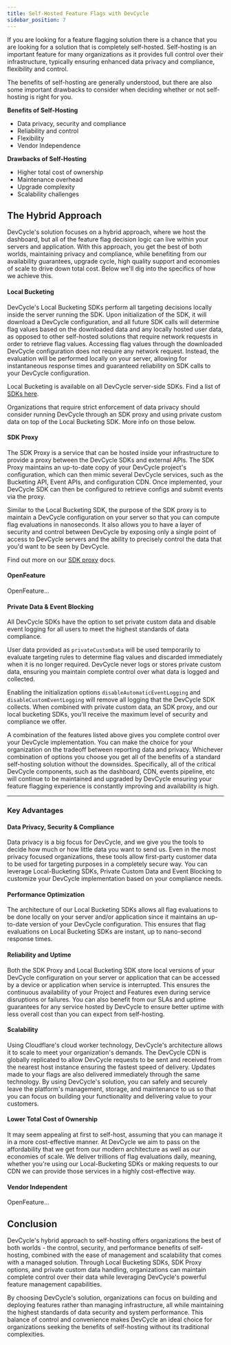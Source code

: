 ```yaml
---
title: Self-Hosted Feature Flags with DevCycle
sidebar_position: 7
---
```


If you are looking for a feature flagging solution there is a chance that you are looking for a solution that is completely self-hosted. Self-hosting is an important feature for many organizations as it provides full control over their infrastructure, typically ensuring enhanced data privacy and compliance, flexibility and control.

The benefits of self-hosting are generally understood, but there are also some important drawbacks to consider when deciding whether or not self-hosting is right for you.

**Benefits of Self-Hosting**

- Data privacy, security and compliance
- Reliability and control
- Flexibility
- Vendor Independence

**Drawbacks of Self-Hosting**

- Higher total cost of ownership
- Maintenance overhead
- Upgrade complexity
- Scalability challenges

## The Hybrid Approach

DevCycle's solution focuses on a hybrid approach, where we host the dashboard, but all of the feature flag decision logic can live within your servers and application. With this approach, you get the best of both worlds, maintaining privacy and compliance, while benefiting from our availability guarantees, upgrade cycle, high quality support and economies of scale to drive down total cost. Below we'll dig into the specifics of how we achieve this.

#### Local Bucketing

DevCycle's Local Bucketing SDKs perform all targeting decisions locally inside the server running the SDK. Upon initialization of the SDK, it will download a DevCycle configuration, and all future SDK calls will determine flag values based on the downloaded data and any locally hosted user data, as opposed to other self-hosted solutions that require network requests in order to retrieve flag values. Accessing flag values through the downloaded DevCycle configuration does not require any network request. Instead, the evaluation will be performed locally on your server, allowing for instantaneous response times and guaranteed reliability on SDK calls to your DevCycle configuration.

Local Bucketing is available on all DevCycle server-side SDKs. Find a list of [SDKs here](https://docs.devcycle.com/sdk/).

Organizations that require strict enforcement of data privacy should consider running DevCycle through an SDK proxy and using private custom data on top of the Local Bucketing SDK. More info on those below.

#### SDK Proxy

The SDK Proxy is a service that can be hosted inside your infrastructure to provide a proxy between the DevCycle SDKs and external APIs. The SDK Proxy maintains an up-to-date copy of your DevCycle project's configuration, which can then mimic several DevCycle services, such as the Bucketing API, Event APIs, and configuration CDN. Once implemented, your DevCycle SDK can then be configured to retrieve configs and submit events via the proxy.

Similar to the Local Bucketing SDK, the purpose of the SDK proxy is to maintain a DevCycle configuration on your server so that you can compute flag evaluations in nanoseconds. It also allows you to have a layer of security and control between DevCycle by exposing only a single point of access to DevCycle servers and the ability to precisely control the data that you'd want to be seen by DevCycle.

Find out more on our [SDK proxy](https://docs.devcycle.com/sdk/sdk-proxy/) docs.

#### OpenFeature 

OpenFeature...

#### Private Data & Event Blocking

All DevCycle SDKs have the option to set private custom data and disable event logging for all users to meet the highest standards of data compliance.

User data provided as `privateCustomData` will be used temporarily to evaluate targeting rules to determine flag values and discarded immediately when it is no longer required. DevCycle never logs or stores private custom data, ensuring you maintain complete control over what data is logged and collected.

Enabling the initialization options `disableAutomaticEventLogging` and `disableCustomEventLogging` will remove all logging that the DevCycle SDK collects. When combined with private custom data, an SDK proxy, and our local bucketing SDKs, you'll receive the maximum level of security and compliance we offer.

A combination of the features listed above gives you complete control over your DevCycle implementation. You can make the choice for your organization on the tradeoff between reporting data and privacy. Whichever combination of options you choose you get all of the benefits of a standard self-hosting solution without the downsides. Specifically, all of the critical DevCycle components, such as the dashboard, CDN, events pipeline, etc will continue to be maintained and upgraded by DevCycle ensuring your feature flagging experience is constantly improving and availability is high.

---

### Key Advantages

#### Data Privacy, Security & Compliance

Data privacy is a big focus for DevCycle, and we give you the tools to decide how much or how little data you want to send us. Even in the most privacy focused organizations, these tools allow first-party customer data to be used for targeting purposes in a completely secure way. You can leverage Local-Bucketing SDKs, Private Custom Data and Event Blocking to customize your DevCycle implementation based on your compliance needs.

#### Performance Optimization

The architecture of our Local Bucketing SDKs allows all flag evaluations to be done locally on your server and/or application since it maintains an up-to-date version of your DevCycle configuration. This ensures that flag evaluations on Local Bucketing SDKs are instant, up to nano-second response times.

#### Reliability and Uptime

Both the SDK Proxy and Local Bucketing SDK store local versions of your DevCycle configuration on your server or application that can be accessed by a device or application when service is interrupted. This ensures the continuous availability of your Project and Features even during service disruptions or failures. You can also benefit from our SLAs and uptime guarantees for any service hosted by DevCycle to ensure better uptime with less overall cost than you can expect from self-hosting.

#### Scalability

Using Cloudflare's cloud worker technology, DevCycle's architecture allows it to scale to meet your organization's demands. The DevCycle CDN is globally replicated to allow DevCycle requests to be sent and received from the nearest host instance ensuring the fastest speed of delivery. Updates made to your flags are also delivered immediately through the same technology. By using DevCycle's solution, you can safely and securely leave the platform's management, storage, and maintenance to us so that you can focus on building your functionality and delivering value to your customers.

#### Lower Total Cost of Ownership

It may seem appealing at first to self-host, assuming that you can manage it in a more cost-effective manner. At DevCycle we aim to pass on the affordability that we get from our modern architecture as well as our economies of scale. We deliver trillions of flag evaluations daily, meaning, whether you're using our Local-Bucketing SDKs or making requests to our CDN we can provide those services in a highly cost-effective way.

#### Vendor Independent

OpenFeature...

## Conclusion

DevCycle's hybrid approach to self-hosting offers organizations the best of both worlds - the control, security, and performance benefits of self-hosting, combined with the ease of management and scalability that comes with a managed solution. Through Local Bucketing SDKs, SDK Proxy options, and private custom data handling, organizations can maintain complete control over their data while leveraging DevCycle's powerful feature management capabilities. 

By choosing DevCycle's solution, organizations can focus on building and deploying features rather than managing infrastructure, all while maintaining the highest standards of data security and system performance. This balance of control and convenience makes DevCycle an ideal choice for organizations seeking the benefits of self-hosting without its traditional complexities.